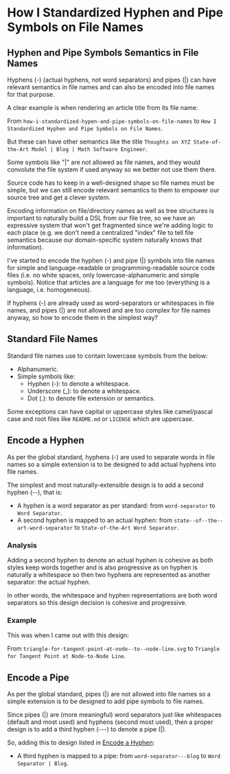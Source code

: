 <!-- Copyright (c) 2022 Tobias Briones. All rights reserved. -->
<!-- SPDX-License-Identifier: CC-BY-4.0 -->
<!-- This file is part of https://github.com/tobiasbriones/blog -->

# How I Standardized Hyphen and Pipe Symbols on File Names

## Hyphen and Pipe Symbols Semantics in File Names

Hyphens (-) (actual hyphens, not word separators) and pipes (|) can have 
relevant semantics in file names and can also be encoded into file names 
for that purpose. 

A clear example is when rendering an article title from its file name:

From `how-i-standardized-hypen-and-pipe-symbols-on-file-names`
to `How I Standardized Hyphen and Pipe Symbols on File Names`.

But these can have other semantics like the title `Thoughts on XYZ
State-of-the-Art Model | Blog | Math Software Engineer`.

Some symbols like "|" are not allowed as file names, and they would 
convolute the file system if used anyway so we better not use them there.

Source code has to keep in a well-designed shape so file names must be 
simple, but we can still encode relevant semantics to them to empower our 
source tree and get a clever system.

Encoding information on file/directory names as well as tree structures is 
important to naturally build a DSL from our file tree, so we have an 
expressive system that won't get fragmented since we're adding logic to each 
place (e.g. we don't need a centralized "index" file to tell file semantics 
because our domain-specific system naturally knows that information).

I've started to encode the hyphen (-) and pipe (|) symbols into file names 
for simple and language-readable or programming-readable source code 
files (i.e. no white spaces, only lowercase-alphanumeric and simple symbols).
Notice that articles are a language for me too (everything is a language, i.e.
homogeneous).

If hyphens (-) are already used as word-separators or whitespaces in file 
names, and pipes (|) are not allowed and are too complex for file names 
anyway, so how to encode them in the simplest way?

## Standard File Names

Standard file names use to contain lowercase symbols from the below:

- Alphanumeric.
- Simple symbols like:
    - Hyphen (-): to denote a whitespace.
    - Underscore (_): to denote a whitespace.
    - Dot (.): to denote file extension or semantics.

Some exceptions can have capital or uppercase styles like camel/pascal case
and root files like `README.md` or `LICENSE` which are uppercase.

## Encode a Hyphen

As per the global standard, hyphens (-) are used to separate words in file 
names so a simple extension is to be designed to add actual hyphens into 
file names.

The simplest and most naturally-extensible design is to add a second hyphen 
(--), that is:

- A hyphen is a word separator as per standard: from `word-separator` to 
  `Word Separator`.
- A second hyphen is mapped to an actual hyphen: from 
  `state--of--the--art-word-separator` to `State-of-the-Art Word Separator`.

### Analysis

Adding a second hyphen to denote an actual hyphen is cohesive as both styles 
keep words together and is also progressive as on hyphen is naturally a 
whitespace so then two hyphens are represented as another separator: the 
actual hyphen.

In other words, the whitespace and hyphen representations are both word 
separators so this design decision is cohesive and progressive.

### Example

This was when I came out with this design:

From `triangle-for-tangent-point-at-node--to--node-line.svg` to
`Triangle for Tangent Point at Node-to-Node Line`.

## Encode a Pipe

As per the global standard, pipes (|) are not allowed into file names so a 
simple extension is to be designed to add pipe symbols to file names.

Since pipes (|) are (more meaningful) word separators just like whitespaces 
(default and most used) and hyphens (second most used), then a proper design 
is to add a third hyphen (---) to denote a pipe (|). 

So, adding this to design listed in [Encode a Hyphen](#encode-a-hyphen):

- A third hyphen is mapped to a pipe: from `word-separator---blog` to `Word 
  Separator | Blog`.
